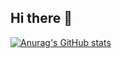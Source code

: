 ## Hi there 👋

[![Anurag's GitHub stats](https://github-readme-stats.vercel.app/api?username=YvanTrouillet)](https://github.com/anuraghazra/github-readme-stats)
